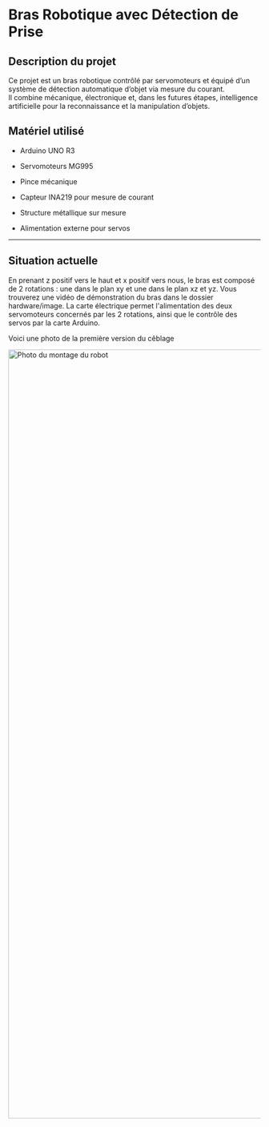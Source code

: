 #  Bras Robotique avec Détection de Prise

##  Description du projet
Ce projet est un bras robotique contrôlé par servomoteurs et équipé d’un système de détection automatique d’objet via mesure du courant.  
Il combine mécanique, électronique et, dans les futures étapes, intelligence artificielle pour la reconnaissance et la manipulation d’objets.







## Matériel utilisé
- Arduino UNO R3

- Servomoteurs MG995
- Pince mécanique 
- Capteur INA219 pour mesure de courant
- Structure métallique sur mesure
- Alimentation externe pour servos

---

## Situation actuelle
En prenant z positif vers le haut et x positif vers nous,
le bras est composé de 2 rotations : une dans le plan xy et une dans le plan xz et yz.
Vous trouverez une vidéo de démonstration du bras dans le dossier hardware/image.
La carte électrique permet l'alimentation des deux servomoteurs concernés par les 2 rotations, ainsi que le contrôle des servos par la carte Arduino.

Voici une photo de la première version du cêblage

<img width="2048" height="1536" alt="Photo du montage du robot" src="https://github.com/user-attachments/assets/24ab0a1a-ad08-4802-b9cd-7b51c7644dc0" />






